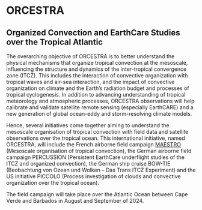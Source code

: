 # ORCESTRA

## Organized Convection and EarthCare Studies over the Tropical Atlantic

The overarching objective of ORCESTRA is to better understand the physical mechanisms that organize tropical convection at the mesoscale, influencing the structure and dynamics of the inter-tropical convergence zone (ITCZ). This includes the interaction of convective organization with tropical waves and air-sea interaction, and the impact of convective organization on climate and the Earth’s radiation budget and processes of tropical cyclogenesis. In addition to advancing understanding of tropical meteorology and atmospheric processes, ORCESTRA observations will help calibrate and validate satellite remote sensing (especially EarthCARE) and a new generation of global ocean-eddy and storm-resolving climate models.

Hence, several initiatives come together aiming to understand the mesoscale organisation of tropical convection with field data and satellite observations over the tropical ocean. This international initiative, named ORCESTRA, will include the French airborne field campaign [MAESTRO](https://maestro.aeris-data.fr/) (Mesoscale organisation of tropical convection), the German airborne field campaign PERCUSSION (Persistent EarthCare underflight studies of the ITCZ and organized convection), the German ship cruise BOW-TIE (Beobachtung von Ozean und Wolken – Das Trans ITCZ Experiment) and the US initiative PICCOLO (Process investigation of clouds and convective organization over the tropical ocean).

The field campaign will take place over the Atlantic Ocean between Cape Verde and Barbados in August and September of 2024.
